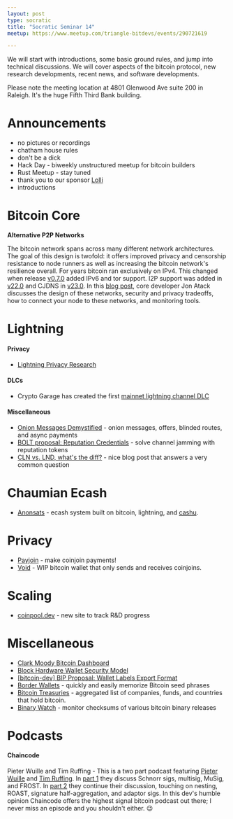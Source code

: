 ```yaml
---
layout: post
type: socratic
title: "Socratic Seminar 14"
meetup: https://www.meetup.com/triangle-bitdevs/events/290721619

---
```


We will start with introductions, some basic ground rules, and jump into technical discussions. 
We will cover aspects of the bitcoin protocol, new research developments, recent news, and
software developments.

Please note the meeting location at 4801 Glenwood Ave suite 200 in Raleigh. It's the huge Fifth Third Bank building.

# Announcements

- no pictures or recordings
- chatham house rules
- don't be a dick
- Hack Day - biweekly unstructured meetup for bitcoin builders
- Rust Meetup - stay tuned
- thank you to our sponsor [Lolli](https://preview.page.link/link.lolli.com/3T8iPrE5gPKVDc5i7)
- introductions


# Bitcoin Core

**Alternative P2P Networks**

The bitcoin network spans across many different network architectures. The goal of this design is twofold: it offers improved privacy and censorship resistance to node runners as well as increasing the bitcoin network's resilience overall. For years bitcoin ran exclusively on IPv4. This changed when release [v0.7.0](https://bitcoin.org/en/release/v0.7.0) added IPv6 and tor support. I2P support was added in [v22.0](https://bitcoincore.org/en/releases/22.0/) and CJDNS in [v23.0](https://bitcoincore.org/en/releases/23.0/). In this [blog post](https://jonatack.github.io/articles/using-alternative-p2p-networks-with-bitcoin-core), core developer Jon Atack discusses the design of these networks, security and privacy tradeoffs, how to connect your node to these networks, and monitoring tools.


# Lightning

#### Privacy

- [Lightning Privacy Research](https://lightningprivacy.com/en/introduction)

#### DLCs

- Crypto Garage has created the first [mainnet lightning channel DLC](https://medium.com/crypto-garage/dlc-on-lightning-cb5d191f6e64)

#### Miscellaneous

- [Onion Messages Demystified](https://lightningdevkit.org/blog/onion-messages-demystified/) - onion messages, offers, blinded routes, and async payments
- [BOLT proposal: Reputation Credentials](https://github.com/lightning/bolts/blob/80214c83190836c4f7699af9e8920769607f1a00/www-reputation-credentials-protocol.md) - solve channel jamming with reputation tokens
- [CLN vs. LND, what's the diff?](https://voltage.cloud/blog/news/what-are-the-differences-between-lnd-and-cln/) - nice blog post that answers a very common question

# Chaumian Ecash

- [Anonsats](https://hackmd.io/@anonsats/SJDzzRR4i) - ecash system built on bitcoin, lightning, and [cashu](https://github.com/cashubtc/cashu).


# Privacy

- [Payjoin](https://en.bitcoin.it/wiki/PayJoin) - make coinjoin payments!
- [Void](https://github.com/brilliancebitcoin/void) - WIP bitcoin wallet that only sends and receives coinjoins.


# Scaling

- [coinpool.dev](https://coinpool.dev/) - new site to track R&D progress


# Miscellaneous

- [Clark Moody Bitcoin Dashboard](https://bitcoin.clarkmoody.com/dashboard/)
- [Block Hardware Wallet Security Model](https://wallet.build/losing-your-keys-without-losing-your-coins/)
- [\[bitcoin-dev\] BIP Proposal: Wallet Labels Export Format](https://lists.linuxfoundation.org/pipermail/bitcoin-dev/2022-August/020887.html)
- [Border Wallets](https://www.borderwallets.com/) - quickly and easily memorize Bitcoin seed phrases
- [Bitcoin Treasuries](https://bitcointreasuries.net) - aggregated list of companies, funds, and countries that hold bitcoin.
- [Binary Watch](https://binarywatch.org/) - monitor checksums of various bitcoin binary releases

# Podcasts


#### Chaincode
Pieter Wuille and Tim Ruffing - This is a two part podcast featuring [Pieter Wuille](https://twitter.com/pwuille) and [Tim Ruffing](https://twitter.com/real_or_random). In [part 1](https://podcast.chaincode.com/2022/12/15/pieter-wuille-tim-ruffing-schnorr-musig-part1.html) they discuss Schnorr sigs, multisig, MuSig, and FROST. In [part 2](https://podcast.chaincode.com/2022/12/27/pieter-wuille-tim-ruffing-roast-aggregation-adaptor-sigs.html) they continue their discussion, touching on nesting, ROAST, signature half-aggregation, and adaptor sigs. In this dev's humble opinion Chaincode offers the highest signal bitcoin podcast out there; I never miss an episode and you shouldn't either. 😉
